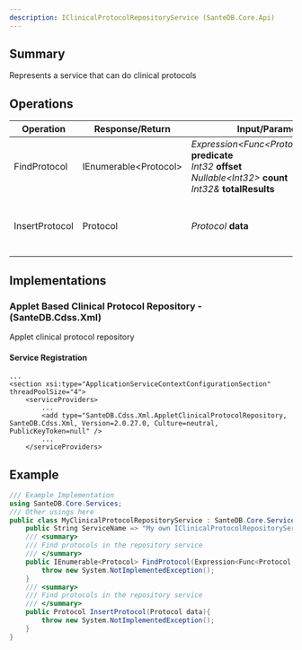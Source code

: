 ```yaml
---
description: IClinicalProtocolRepositoryService (SanteDB.Core.Api)
---
```


## Summary
Represents a service that can do clinical protocols

## Operations

|Operation|Response/Return|Input/Parameter|Description|
|-|-|-|-|
|FindProtocol|IEnumerable&lt;Protocol>|*Expression&lt;Func&lt;Protocol,Boolean>>* **predicate**<br/>*Int32* **offset**<br/>*Nullable&lt;Int32>* **count**<br/>*Int32&* **totalResults**|Find protocols in the repository service|
|InsertProtocol|Protocol|*Protocol* **data**|Find protocols in the repository service|

## Implementations


### Applet Based Clinical Protocol Repository - (SanteDB.Cdss.Xml)
Applet clinical protocol repository

#### Service Registration
```markup
...
<section xsi:type="ApplicationServiceContextConfigurationSection" threadPoolSize="4">
	<serviceProviders>
		...
		<add type="SanteDB.Cdss.Xml.AppletClinicalProtocolRepository, SanteDB.Cdss.Xml, Version=2.0.27.0, Culture=neutral, PublicKeyToken=null" />
		...
	</serviceProviders>
```
## Example
```csharp
/// Example Implementation
using SanteDB.Core.Services;
/// Other usings here
public class MyClinicalProtocolRepositoryService : SanteDB.Core.Services.IClinicalProtocolRepositoryService { 
	public String ServiceName => "My own IClinicalProtocolRepositoryService service";
	/// <summary>
	/// Find protocols in the repository service
	/// </summary>
	public IEnumerable<Protocol> FindProtocol(Expression<Func<Protocol,Boolean>> predicate,Int32 offset,Nullable<Int32> count,Int32& totalResults){
		throw new System.NotImplementedException();
	}
	/// <summary>
	/// Find protocols in the repository service
	/// </summary>
	public Protocol InsertProtocol(Protocol data){
		throw new System.NotImplementedException();
	}
}
```
